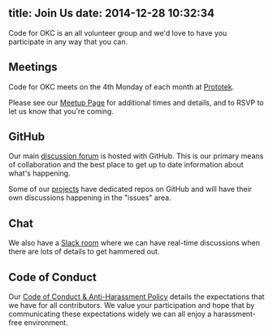 title: Join Us
date: 2014-12-28 10:32:34
---

Code for OKC is an all volunteer group and we'd love to have you participate in any way that you can.

## Meetings

Code for OKC meets on the 4th Monday of each month at [Prototek](http://prototekokc.com/).

Please see our [Meetup Page](http://www.meetup.com/Code-for-OKC/) for additional times and details, and to RSVP to let us know that you're coming.

## GitHub

Our main [discussion forum](https://github.com/codeforokc/discussions/issues) is hosted with GitHub. This is our primary means of collaboration and the best place to get up to date information about what's happening.

Some of our [projects](/projects) have dedicated repos on GitHub and will have their own discussions happening in the "issues" area.

## Chat

We also have a [Slack room](http://slack.codeforokc.org) where we can have real-time discussions when there are lots of details to get hammered out.

## Code of Conduct

Our [Code of Conduct &amp; Anti-Harassment Policy](https://github.com/codeforokc/codeofconduct) details the expectations that we have for all contributors. We value your participation and hope that by communicating these expectations widely we can all enjoy a harassment-free environment.
